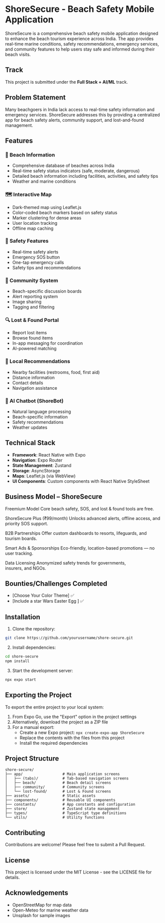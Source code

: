 # ShoreSecure - Beach Safety Mobile Application

ShoreSecure is a comprehensive beach safety mobile application designed to enhance the beach tourism experience across India. The app provides real-time marine conditions, safety recommendations, emergency services, and community features to help users stay safe and informed during their beach visits.

## Track
This project is submitted under the **Full Stack + AI/ML** track.

## Problem Statement
Many beachgoers in India lack access to real-time safety information and emergency services. ShoreSecure addresses this by providing a centralized app for beach safety alerts, community support, and lost-and-found management.

## Features

### 🌊 Beach Information
- Comprehensive database of beaches across India
- Real-time safety status indicators (safe, moderate, dangerous)
- Detailed beach information including facilities, activities, and safety tips
- Weather and marine conditions

### 🗺️ Interactive Map
- Dark-themed map using Leaflet.js
- Color-coded beach markers based on safety status
- Marker clustering for dense areas
- User location tracking
- Offline map caching

### 🚨 Safety Features
- Real-time safety alerts
- Emergency SOS button
- One-tap emergency calls
- Safety tips and recommendations

### 👥 Community System
- Beach-specific discussion boards
- Alert reporting system
- Image sharing
- Tagging and filtering

### 🔍 Lost & Found Portal
- Report lost items
- Browse found items
- In-app messaging for coordination
- AI-powered matching

### 📍 Local Recommendations
- Nearby facilities (restrooms, food, first aid)
- Distance information
- Contact details
- Navigation assistance

### 🤖 AI Chatbot (ShoreBot)
- Natural language processing
- Beach-specific information
- Safety recommendations
- Weather updates

## Technical Stack

- **Framework**: React Native with Expo
- **Navigation**: Expo Router
- **State Management**: Zustand
- **Storage**: AsyncStorage
- **Maps**: Leaflet.js (via WebView)
- **UI Components**: Custom components with React Native StyleSheet

## Business Model – ShoreSecure
Freemium Model
Core beach safety, SOS, and lost & found tools are free.

ShoreSecure Plus (₹99/month)
Unlocks advanced alerts, offline access, and priority SOS support.

B2B Partnerships
Offer custom dashboards to resorts, lifeguards, and tourism boards.

Smart Ads & Sponsorships
Eco-friendly, location-based promotions — no user tracking.

Data Licensing
Anonymized safety trends for governments, insurers, and NGOs.

## Bounties/Challenges Completed
- [Choose Your Color Theme] ✅
- [Include a star Wars Easter Egg ] ✅

## Installation

1. Clone the repository:
```bash
git clone https://github.com/yourusername/shore-secure.git
```

2. Install dependencies:
```bash
cd shore-secure
npm install
```

3. Start the development server:
```bash
npx expo start
```

## Exporting the Project

To export the entire project to your local system:

1. From Expo Go, use the "Export" option in the project settings
2. Alternatively, download the project as a ZIP file
3. For a manual export:
   - Create a new Expo project: `npx create-expo-app ShoreSecure`
   - Replace the contents with the files from this project
   - Install the required dependencies

## Project Structure

```
shore-secure/
├── app/                  # Main application screens
│   ├── (tabs)/           # Tab-based navigation screens
│   ├── beach/            # Beach detail screens
│   ├── community/        # Community screens
│   └── lost-found/       # Lost & Found screens
├── assets/               # Static assets
├── components/           # Reusable UI components
├── constants/            # App constants and configuration
├── store/                # Zustand state management
├── types/                # TypeScript type definitions
└── utils/                # Utility functions
```

## Contributing

Contributions are welcome! Please feel free to submit a Pull Request.

## License

This project is licensed under the MIT License - see the LICENSE file for details.

## Acknowledgements

- OpenStreetMap for map data
- Open-Meteo for marine weather data
- Unsplash for sample images
